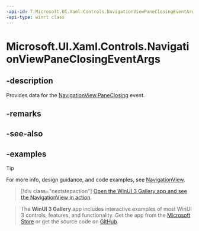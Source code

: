 ```yaml
---
-api-id: T:Microsoft.UI.Xaml.Controls.NavigationViewPaneClosingEventArgs
-api-type: winrt class
---
```

<!-- Class syntax.
public class NavigationViewPaneClosingEventArgs 
-->

# Microsoft.UI.Xaml.Controls.NavigationViewPaneClosingEventArgs

## -description

Provides data for the [NavigationView.PaneClosing](navigationview_paneclosing.md) event.

## -remarks

## -see-also

## -examples

> [!TIP]
> For more info, design guidance, and code examples, see [NavigationView](/windows/apps/design/controls/navigationview).

> [!div class="nextstepaction"]
> [Open the WinUI 3 Gallery app and see the NavigationView in action](winui3gallery:/item/NavigationView).

> The **WinUI 3 Gallery** app includes interactive examples of most WinUI 3 controls, features, and functionality. Get the app from the [Microsoft Store](https://www.microsoft.com/store/productId/9P3JFPWWDZRC) or get the source code on [GitHub](https://github.com/microsoft/WinUI-Gallery).

